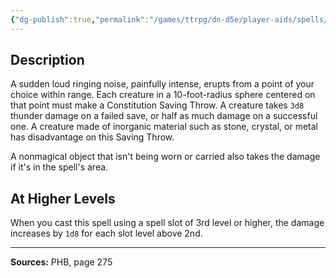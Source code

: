 ```yaml
---
{"dg-publish":true,"permalink":"/games/ttrpg/dn-d5e/player-aids/spells/level-2/shatter/","tags":["ttrpg/dnd/5e","verbal","somatic","material","spell"],"noteIcon":""}
---
```



## Description
A sudden loud ringing noise, painfully intense, erupts from a point of your choice within range.
Each creature in a 10-foot-radius sphere centered on that point must make a Constitution Saving Throw.
A creature takes `3d8` thunder damage on a failed save, or half as much damage on a successful one.
A creature made of inorganic material such as stone, crystal, or metal has disadvantage on this Saving Throw.

A nonmagical object that isn't being worn or carried also takes the damage if it's in the spell's area.

## At Higher Levels
When you cast this spell using a spell slot of 3rd level or higher, the damage increases by `1d8` for each slot level above 2nd.

---

**Sources:** PHB, page 275
